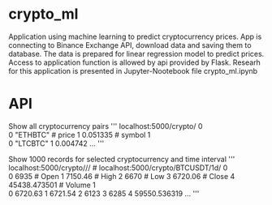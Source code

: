 # crypto_ml 
Application using machine learning to predict cryptocurrency prices.
App is connecting to Binance Exchange API, download data and saving them to database.
The data is prepared for linear regression model to predict prices.
Access to application function is allowed by api provided by Flask.
Researh for this application is presented in Jupyter-Nootebook file crypto_ml.ipynb

# API 

Show all cryptocurrency pairs
''' 
localhost:5000/crypto/ 
0	
  0	"ETHBTC" # price
  1	0.051335 # symbol
1	
  0	"LTCBTC"
  1	0.004742
...
'''

Show 1000 records for selected cryptocurrency and time interval
''' 
localhost:5000/crypto/<symbol>/<interval>/ # localhost:5000/crypto/BTCUSDT/1d/ 
0	
  0	6935 # Open 
  1	7150.46 # High
  2	6670 # Low
  3	6720.06 # Close
  4	45438.473501 # Volume
1	
  0	6720.63
  1	6721.54
  2	6123
  3	6285
  4	59550.536319
...
'''
